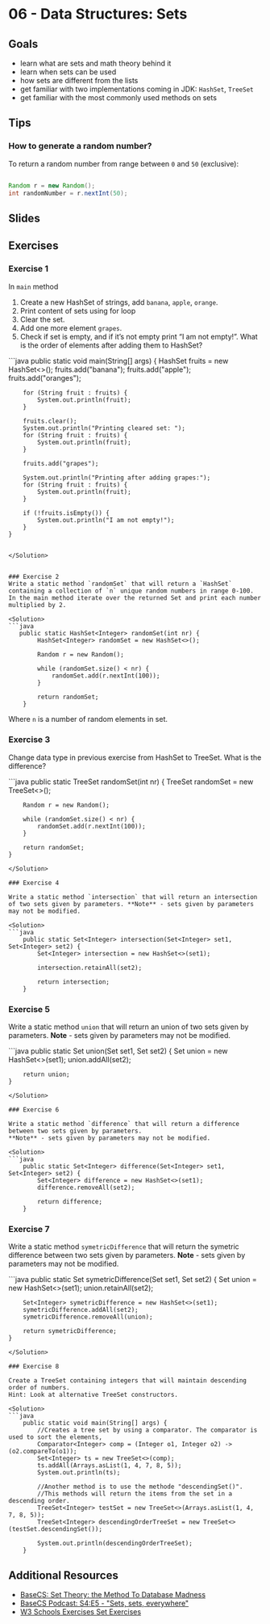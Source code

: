 # 06 - Data Structures: Sets

<Teacher name="Anca"></Teacher>

## Goals

- learn what are sets and math theory behind it
- learn when sets can be used
- how sets are different from the lists
- get familiar with two implementations coming in JDK: `HashSet`, `TreeSet`
- get familiar with the most commonly used methods on sets

## Tips

### How to generate a random number?

To return a random number from range between `0` and `50` (exclusive):

```java

Random r = new Random();
int randomNumber = r.nextInt(50);
```


## Slides

<GoogleSlides src="https://docs.google.com/presentation/d/e/2PACX-1vQ6Ln4aVAC3SEQDE6ZzwnCqSI7pRsVoXKzFsFg8Z920jCjHvSRxxYfWcyzEvjwAaERJ6yhF0HbArHdX/embed?start=false&loop=false&delayms=3000"></GoogleSlides>

## Exercises

### Exercise 1

In `main` method
1. Create a new HashSet of strings, add `banana`, `apple`, `orange`. 
2. Print content of sets using for loop
3. Clear the set.
4. Add one more element `grapes`.
5. Check if set is empty, and if it’s not empty print “I am not empty!”.
What is the order of elements after adding them to HashSet?

<Solution>
```java
   public static void main(String[] args) {
        HashSet<String> fruits = new HashSet<>();
        fruits.add("banana");
        fruits.add("apple");
        fruits.add("oranges");

        for (String fruit : fruits) {
            System.out.println(fruit);
        }

        fruits.clear();
        System.out.println("Printing cleared set: ");
        for (String fruit : fruits) {
            System.out.println(fruit);
        }

        fruits.add("grapes");

        System.out.println("Printing after adding grapes:");
        for (String fruit : fruits) {
            System.out.println(fruit);
        }

        if (!fruits.isEmpty()) {
            System.out.println("I am not empty!");
        }
    }
```

</Solution>


### Exercise 2
Write a static method `randomSet` that will return a `HashSet` containing a collection of `n` unique random numbers in range 0-100.
In the main method iterate over the returned Set and print each number multiplied by 2.

<Solution>
```java
   public static HashSet<Integer> randomSet(int nr) {
        HashSet<Integer> randomSet = new HashSet<>();

        Random r = new Random();

        while (randomSet.size() < nr) {
            randomSet.add(r.nextInt(100));
        }

        return randomSet;
    }
```
</Solution>

Where `n` is a number of random elements in set.

### Exercise 3

Change data type in previous exercise from HashSet to TreeSet. 
What is the difference?

<Solution>
```java
    public static TreeSet<Integer> randomSet(int nr) {
        TreeSet<Integer> randomSet = new TreeSet<>();

        Random r = new Random();

        while (randomSet.size() < nr) {
            randomSet.add(r.nextInt(100));
        }

        return randomSet;
    }
```
</Solution>

### Exercise 4

Write a static method `intersection` that will return an intersection of two sets given by parameters. **Note** - sets given by parameters may not be modified.

<Solution>
```java
    public static Set<Integer> intersection(Set<Integer> set1, Set<Integer> set2) {
        Set<Integer> intersection = new HashSet<>(set1);

        intersection.retainAll(set2);

        return intersection;
    }
```
</Solution>

### Exercise 5

Write a static method `union` that will return an union of two sets given by parameters. **Note** - sets given by parameters may not be modified.

<Solution>
```java
    public static Set<Integer> union(Set<Integer> set1, Set<Integer> set2) {
        Set<Integer> union = new HashSet<>(set1);
        union.addAll(set2);

        return union;
    }
```
</Solution>

### Exercise 6

Write a static method `difference` that will return a difference between two sets given by parameters. 
**Note** - sets given by parameters may not be modified.

<Solution>
```java
    public static Set<Integer> difference(Set<Integer> set1, Set<Integer> set2) {
        Set<Integer> difference = new HashSet<>(set1);
        difference.removeAll(set2);

        return difference;
    }
```
</Solution>

### Exercise 7

Write a static method `symetricDifference` that will return the symetric difference between two sets given by parameters. 
**Note** - sets given by parameters may not be modified.

<Solution>
```java
    public static Set<Integer> symetricDifference(Set<Integer> set1, Set<Integer> set2) {
        Set<Integer> union = new HashSet<>(set1);
        union.retainAll(set2);

        Set<Integer> symetricDifference = new HashSet<>(set1);
        symetricDifference.addAll(set2);
        symetricDifference.removeAll(union);

        return symetricDifference;
    }
```
</Solution>

### Exercise 8

Create a TreeSet containing integers that will maintain descending order of numbers.
Hint: Look at alternative TreeSet constructors.

<Solution>
```java
    public static void main(String[] args) {
        //Creates a tree set by using a comparator. The comparator is used to sort the elements,
        Comparator<Integer> comp = (Integer o1, Integer o2) -> (o2.compareTo(o1));
        Set<Integer> ts = new TreeSet<>(comp);
        ts.addAll(Arrays.asList(1, 4, 7, 8, 5));
        System.out.println(ts);

        //Another method is to use the methode "descendingSet()".
        //This methods will return the items from the set in a descending order.
        TreeSet<Integer> testSet = new TreeSet<>(Arrays.asList(1, 4, 7, 8, 5));
        TreeSet<Integer> descendingOrderTreeSet = new TreeSet<>(testSet.descendingSet());

        System.out.println(descendingOrderTreeSet);
    }
```
</Solution>



## Additional Resources

 - [BaseCS: Set Theory: the Method To Database Madness](https://medium.com/basecs/set-theory-the-method-to-database-madness-5ec4b4f05d79)
 - [BaseCS Podcast: S4:E5 - "Sets, sets, everywhere"](https://dev.to/basecspodcast/s4e5--sets-sets-everywhere)
 - [W3 Schools Exercises Set Exercises](https://www.w3resource.com/java-exercises/collection/index.php#hashset)